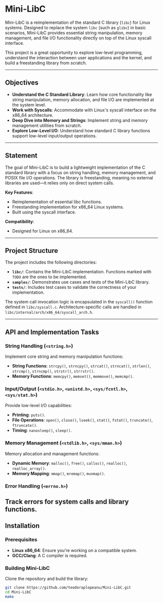 # Mini-LibC

Mini-LibC is a reimplementation of the standard C library (`libc`) for Linux systems. Designed to replace the system `libc` (such as `glibc`) in basic scenarios, Mini-LibC provides essential string manipulation, memory management, and file I/O functionality directly on top of the Linux syscall interface.

This project is a great opportunity to explore low-level programming, understand the interaction between user applications and the kernel, and build a freestanding library from scratch.

---

## Objectives

- **Understand the C Standard Library**: Learn how core functionality like string manipulation, memory allocation, and file I/O are implemented at the system level.
- **Work with Syscalls**: Accommodate with Linux's syscall interface on the x86_64 architecture.
- **Deep Dive into Memory and Strings**: Implement string and memory management utilities from scratch.
- **Explore Low-Level I/O**: Understand how standard C library functions support low-level input/output operations.

---

## Statement

The goal of Mini-LibC is to build a lightweight implementation of the C standard library with a focus on string handling, memory management, and POSIX file I/O operations. The library is freestanding, meaning no external libraries are used—it relies only on direct system calls.

**Key Features**:
- Reimplementation of essential libc functions.
- Freestanding implementation for x86_64 Linux systems.
- Built using the syscall interface.

**Compatibility**:
- Designed for Linux on x86_64.

---

## Project Structure

The project includes the following directories:

- **`libc/`**: Contains the Mini-LibC implementation. Functions marked with `TODO` are the ones to be implemented.
- **`samples/`**: Demonstrates use cases and tests of the Mini-LibC library.
- **`tests/`**: Includes test cases to validate the correctness of your implementation.

The system call invocation logic is encapsulated in the `syscall()` function defined in `libc/syscall.c`. Architecture-specific calls are handled in `libc/internal/arch/x86_64/syscall_arch.h`.

---

## API and Implementation Tasks

### String Handling (`<string.h>`)
Implement core string and memory manipulation functions:
- **String Functions**: `strcpy()`, `strncpy()`, `strcat()`, `strncat()`, `strlen()`, `strcmp()`, `strncmp()`, `strstr()`, `strrstr()`.
- **Memory Functions**: `memcpy()`, `memset()`, `memmove()`, `memcmp()`.

### Input/Output (`<stdio.h>`, `<unistd.h>`, `<sys/fcntl.h>`, `<sys/stat.h>`)
Provide low-level I/O capabilities:
- **Printing**: `puts()`.
- **File Operations**: `open()`, `close()`, `lseek()`, `stat()`, `fstat()`, `truncate()`, `ftruncate()`.
- **Timing**: `nanosleep()`, `sleep()`.

### Memory Management (`<stdlib.h>`, `<sys/mman.h>`)
Memory allocation and management functions:
- **Dynamic Memory**: `malloc()`, `free()`, `calloc()`, `realloc()`, `realloc_array()`.
- **Memory Mapping**: `mmap()`, `mremap()`, `munmap()`.

### Error Handling (`<errno.h>`)
 Track errors for system calls and library functions.
---

## Installation

### Prerequisites
- **Linux x86_64**: Ensure you’re working on a compatible system.
- **GCC/Clang**: A C compiler is required.

### Building Mini-LibC
Clone the repository and build the library:
```bash
git clone https://github.com/teodoraplopeanu/Mini-LibC.git
cd Mini-LibC
make
